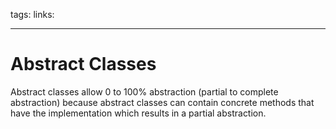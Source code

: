 tags:
links:

---

# Abstract Classes

Abstract classes allow 0 to 100% abstraction (partial to complete abstraction) because abstract classes can contain concrete methods that have the implementation which results in a partial abstraction.